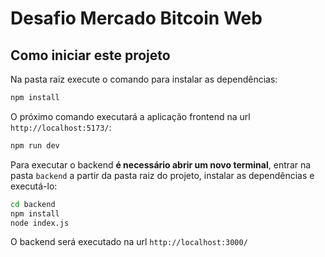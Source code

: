 # Desafio Mercado Bitcoin Web

## Como iniciar este projeto

Na pasta raiz execute o comando para instalar as dependências:

```sh
npm install
```

O próximo comando executará a aplicação frontend na url `http://localhost:5173/`:

```sh
npm run dev
```

Para executar o backend **é necessário abrir um novo terminal**, entrar na pasta `backend` a partir da pasta raiz do projeto, instalar as dependências e executá-lo:

```sh
cd backend
npm install
node index.js
```

O backend será executado na url `http://localhost:3000/`
